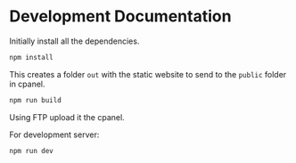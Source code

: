 # Development Documentation
Initially install all the dependencies.
```sh
npm install
```

This creates a folder `out` with the static website to send to the `public`
folder in cpanel.
```sh
npm run build
```

Using FTP upload it the cpanel.

For development server:
```sh
npm run dev
```

